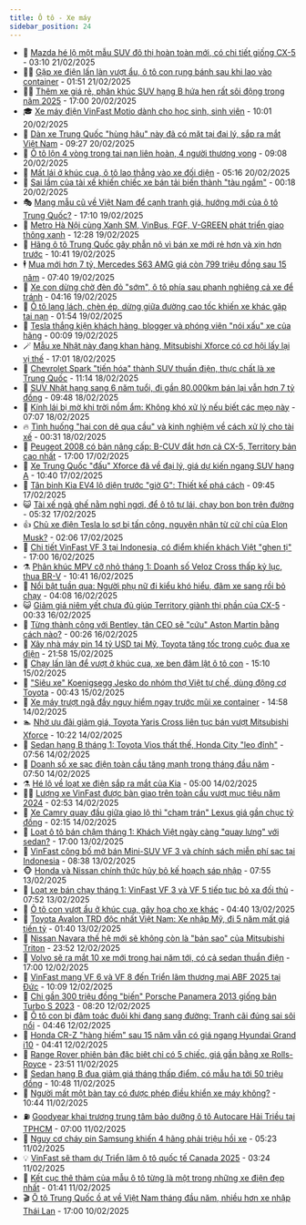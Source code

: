 ```yaml
---
title: Ô tô - Xe máy
sidebar_position: 24
---
```


<!-- dantri-o-to-xe-may:START -->
- 🤡 [Mazda hé lộ một mẫu SUV đô thị hoàn toàn mới, có chi tiết giống CX-5](https://dantri.com.vn/o-to-xe-may/mazda-he-lo-mot-mau-suv-do-thi-hoan-toan-moi-co-chi-tiet-giong-cx-5-20250220232417917.htm) - 03:10 21/02/2025
- 🧑‍💻 [Gặp xe điện lấn làn vượt ẩu, ô tô con rụng bánh sau khi lao vào container](https://dantri.com.vn/o-to-xe-may/gap-xe-dien-lan-lan-vuot-au-o-to-con-rung-banh-sau-khi-lao-vao-container-20250221010653023.htm) - 01:51 21/02/2025
- 🧑‍💻 [Thêm xe giá rẻ, phân khúc SUV hạng B hứa hẹn rất sôi động trong năm 2025](https://dantri.com.vn/o-to-xe-may/them-xe-gia-re-phan-khuc-suv-hang-b-hua-hen-rat-soi-dong-trong-nam-2025-20250220123432519.htm) - 17:00 20/02/2025
- 🎓 [Xe máy điện VinFast Motio dành cho học sinh, sinh viên](https://dantri.com.vn/o-to-xe-may/xe-may-dien-vinfast-motio-danh-cho-hoc-sinh-sinh-vien-20250220165233224.htm) - 10:01 20/02/2025
- 🌊 [Dàn xe Trung Quốc &quot;hùng hậu&quot; này đã có mặt tại đại lý, sắp ra mắt Việt Nam](https://dantri.com.vn/o-to-xe-may/dan-xe-trung-quoc-hung-hau-nay-da-co-mat-tai-dai-ly-sap-ra-mat-viet-nam-20250220132456816.htm) - 09:27 20/02/2025
- 🥷 [Ô tô lộn 4 vòng trong tai nạn liên hoàn, 4 người thương vong](https://dantri.com.vn/o-to-xe-may/o-to-lon-4-vong-trong-tai-nan-lien-hoan-4-nguoi-thuong-vong-20250220155206990.htm) - 09:08 20/02/2025
- 🤩 [Mất lái ở khúc cua, ô tô lao thẳng vào xe đối diện](https://dantri.com.vn/o-to-xe-may/mat-lai-o-khuc-cua-o-to-lao-thang-vao-xe-doi-dien-20250220115210799.htm) - 05:16 20/02/2025
- 🫶 [Sai lầm của tài xế khiến chiếc xe bán tải biến thành &quot;tàu ngầm&quot;](https://dantri.com.vn/o-to-xe-may/sai-lam-cua-tai-xe-khien-chiec-xe-ban-tai-bien-thanh-tau-ngam-20250219210740952.htm) - 00:18 20/02/2025
- 🎭 [Mang mẫu cũ về Việt Nam để cạnh tranh giá, hướng mới của ô tô Trung Quốc?](https://dantri.com.vn/o-to-xe-may/mang-mau-cu-ve-viet-nam-de-canh-tranh-gia-huong-moi-cua-o-to-trung-quoc-20250219152959331.htm) - 17:10 19/02/2025
- 🌁 [Metro Hà Nội cùng Xanh SM, VinBus, FGF, V-GREEN phát triển giao thông xanh](https://dantri.com.vn/o-to-xe-may/metro-ha-noi-cung-xanh-sm-vinbus-fgf-v-green-phat-trien-giao-thong-xanh-20250219182138156.htm) - 12:28 19/02/2025
- 🦩 [Hãng ô tô Trung Quốc gây phẫn nộ vì bán xe mới rẻ hơn và xịn hơn trước](https://dantri.com.vn/o-to-xe-may/hang-o-to-trung-quoc-gay-phan-no-vi-ban-xe-moi-re-hon-va-xin-hon-truoc-20250219121006889.htm) - 10:41 19/02/2025
- 🕴 [Mua mới hơn 7 tỷ, Mercedes S63 AMG giá còn 799 triệu đồng sau 15 năm](https://dantri.com.vn/o-to-xe-may/mua-moi-hon-7-ty-mercedes-s63-amg-gia-con-799-trieu-dong-sau-15-nam-20250219143835487.htm) - 07:40 19/02/2025
- 🎡 [Xe con dừng chờ đèn đỏ &quot;sớm&quot;, ô tô phía sau phanh nghiêng cả xe để tránh](https://dantri.com.vn/o-to-xe-may/xe-con-dung-cho-den-do-som-o-to-phia-sau-phanh-nghieng-ca-xe-de-tranh-20250219111511839.htm) - 04:16 19/02/2025
- 📝 [Ô tô lạng lách, chèn ép, dừng giữa đường cao tốc khiến xe khác gặp tai nạn](https://dantri.com.vn/o-to-xe-may/o-to-lang-lach-chen-ep-dung-giua-duong-cao-toc-khien-xe-khac-gap-tai-nan-20250219084617747.htm) - 01:54 19/02/2025
- 🧐 [Tesla thắng kiện khách hàng, blogger và phóng viên &quot;nói xấu&quot; xe của hãng](https://dantri.com.vn/o-to-xe-may/tesla-thang-kien-khach-hang-blogger-va-phong-vien-noi-xau-xe-cua-hang-20250219001058069.htm) - 00:09 19/02/2025
- 🪄 [Mẫu xe Nhật này đang khan hàng, Mitsubishi Xforce có cơ hội lấy lại vị thế](https://dantri.com.vn/o-to-xe-may/mau-xe-nhat-nay-dang-khan-hang-mitsubishi-xforce-co-co-hoi-lay-lai-vi-the-20250218105541766.htm) - 17:01 18/02/2025
- 🧰 [Chevrolet Spark &quot;tiến hóa&quot; thành SUV thuần điện, thực chất là xe Trung Quốc](https://dantri.com.vn/o-to-xe-may/chevrolet-spark-tien-hoa-thanh-suv-thuan-dien-thuc-chat-la-xe-trung-quoc-20250218075632457.htm) - 11:14 18/02/2025
- 🚀 [SUV Nhật hạng sang 6 năm tuổi, đi gần 80.000km bán lại vẫn hơn 7 tỷ đồng](https://dantri.com.vn/o-to-xe-may/suv-nhat-hang-sang-6-nam-tuoi-di-gan-80000km-ban-lai-van-hon-7-ty-dong-20250218135601962.htm) - 09:48 18/02/2025
- 💪 [Kính lái bị mờ khi trời nồm ẩm: Không khó xử lý nếu biết các mẹo này](https://dantri.com.vn/o-to-xe-may/kinh-lai-bi-mo-khi-troi-nom-am-khong-kho-xu-ly-neu-biet-cac-meo-nay-20250218113050617.htm) - 07:07 18/02/2025
- 🔥 [Tình huống &quot;hai con dê qua cầu&quot; và kinh nghiệm về cách xử lý cho tài xế](https://dantri.com.vn/o-to-xe-may/tinh-huong-hai-con-de-qua-cau-va-kinh-nghiem-ve-cach-xu-ly-cho-tai-xe-20250218025631440.htm) - 00:31 18/02/2025
- 🐲 [Peugeot 2008 có bản nâng cấp: B-CUV đắt hơn cả CX-5, Territory bản cao nhất](https://dantri.com.vn/o-to-xe-may/peugeot-2008-co-ban-nang-cap-b-cuv-dat-hon-ca-cx-5-territory-ban-cao-nhat-20250217225410234.htm) - 17:00 17/02/2025
- 🌋 [Xe Trung Quốc &quot;đấu&quot; Xforce đã về đại lý, giá dự kiến ngang SUV hạng A](https://dantri.com.vn/o-to-xe-may/xe-trung-quoc-dau-xforce-da-ve-dai-ly-gia-du-kien-ngang-suv-hang-a-20250217105452893.htm) - 10:40 17/02/2025
- 🤩 [Tân binh Kia EV4 lộ diện trước &quot;giờ G&quot;: Thiết kế phá cách](https://dantri.com.vn/o-to-xe-may/tan-binh-kia-ev4-lo-dien-truoc-gio-g-thiet-ke-pha-cach-20250217163333294.htm) - 09:45 17/02/2025
- 😺 [Tài xế ngả ghế nằm nghỉ ngơi, để ô tô tự lái, chạy bon bon trên đường](https://dantri.com.vn/o-to-xe-may/tai-xe-nga-ghe-nam-nghi-ngoi-de-o-to-tu-lai-chay-bon-bon-tren-duong-20250217120455843.htm) - 05:32 17/02/2025
- 👍 [Chủ xe điện Tesla lo sợ bị tấn công, nguyên nhân từ cử chỉ của Elon Musk?](https://dantri.com.vn/o-to-xe-may/chu-xe-dien-tesla-lo-so-bi-tan-cong-nguyen-nhan-tu-cu-chi-cua-elon-musk-20250217004217835.htm) - 02:06 17/02/2025
- 🎃 [Chi tiết VinFast VF 3 tại Indonesia, có điểm khiến khách Việt &quot;ghen tị&quot;](https://dantri.com.vn/o-to-xe-may/chi-tiet-vinfast-vf-3-tai-indonesia-co-diem-khien-khach-viet-ghen-ti-20250216231307273.htm) - 17:00 16/02/2025
- ⚗️ [Phân khúc MPV cỡ nhỏ tháng 1: Doanh số Veloz Cross thấp kỷ lục, thua BR-V](https://dantri.com.vn/o-to-xe-may/phan-khuc-mpv-co-nho-thang-1-doanh-so-veloz-cross-thap-ky-luc-thua-br-v-20250215193646528.htm) - 10:41 16/02/2025
- 🦄 [Nổi bật tuần qua: Người phụ nữ đi kiểu khó hiểu, đâm xe sang rồi bỏ chạy](https://dantri.com.vn/o-to-xe-may/noi-bat-tuan-qua-nguoi-phu-nu-di-kieu-kho-hieu-dam-xe-sang-roi-bo-chay-20250216110709314.htm) - 04:08 16/02/2025
- 😺 [Giảm giá niêm yết chưa đủ giúp Territory giành thị phần của CX-5](https://dantri.com.vn/o-to-xe-may/giam-gia-niem-yet-chua-du-giup-territory-gianh-thi-phan-cua-cx-5-20250215173247816.htm) - 00:33 16/02/2025
- 💼 [Từng thành công với Bentley, tân CEO sẽ &quot;cứu&quot; Aston Martin bằng cách nào?](https://dantri.com.vn/o-to-xe-may/tung-thanh-cong-voi-bentley-tan-ceo-se-cuu-aston-martin-bang-cach-nao-20250216013110156.htm) - 00:26 16/02/2025
- 💃 [Xây nhà máy pin 14 tỷ USD tại Mỹ, Toyota tăng tốc trong cuộc đua xe điện](https://dantri.com.vn/o-to-xe-may/xay-nha-may-pin-14-ty-usd-tai-my-toyota-tang-toc-trong-cuoc-dua-xe-dien-20250215225621512.htm) - 21:58 15/02/2025
- 🚀 [Chạy lấn làn để vượt ở khúc cua, xe ben đâm lật ô tô con](https://dantri.com.vn/o-to-xe-may/chay-lan-lan-de-vuot-o-khuc-cua-xe-ben-dam-lat-o-to-con-20250215184843584.htm) - 15:10 15/02/2025
- 🤩 [&quot;Siêu xe&quot; Koenigsegg Jesko do nhóm thợ Việt tự chế, dùng động cơ Toyota](https://dantri.com.vn/o-to-xe-may/sieu-xe-koenigsegg-jesko-do-nhom-tho-viet-tu-che-dung-dong-co-toyota-20250215021920612.htm) - 00:43 15/02/2025
- 💪 [Xe máy trượt ngã đầy nguy hiểm ngay trước mũi xe container](https://dantri.com.vn/o-to-xe-may/xe-may-truot-nga-day-nguy-hiem-ngay-truoc-mui-xe-container-20250214171151488.htm) - 14:58 14/02/2025
- 🏊 [Nhờ ưu đãi giảm giá, Toyota Yaris Cross liên tục bán vượt Mitsubishi Xforce](https://dantri.com.vn/o-to-xe-may/nho-uu-dai-giam-gia-toyota-yaris-cross-lien-tuc-ban-vuot-mitsubishi-xforce-20250214131426740.htm) - 10:22 14/02/2025
- 💄 [Sedan hạng B tháng 1: Toyota Vios thất thế, Honda City &quot;leo đỉnh&quot;](https://dantri.com.vn/o-to-xe-may/sedan-hang-b-thang-1-toyota-vios-that-the-honda-city-leo-dinh-20250214113128105.htm) - 07:56 14/02/2025
- 👺 [Doanh số xe sạc điện toàn cầu tăng mạnh trong tháng đầu năm](https://dantri.com.vn/o-to-xe-may/doanh-so-xe-sac-dien-toan-cau-tang-manh-trong-thang-dau-nam-20250214143936727.htm) - 07:50 14/02/2025
- ⚗️ [Hé lộ về loạt xe điện sắp ra mắt của Kia](https://dantri.com.vn/o-to-xe-may/he-lo-ve-loat-xe-dien-sap-ra-mat-cua-kia-20250213173145076.htm) - 05:00 14/02/2025
- 🧑‍🏫 [Lượng xe VinFast được bàn giao trên toàn cầu vượt mục tiêu năm 2024](https://dantri.com.vn/o-to-xe-may/luong-xe-vinfast-duoc-ban-giao-tren-toan-cau-vuot-muc-tieu-nam-2024-20250214085437087.htm) - 02:53 14/02/2025
- 🦒 [Xe Camry quay đầu giữa giao lộ thì &quot;chạm trán&quot; Lexus giá gần chục tỷ đồng](https://dantri.com.vn/o-to-xe-may/xe-camry-quay-dau-giua-giao-lo-thi-cham-tran-lexus-gia-gan-chuc-ty-dong-20250214011900780.htm) - 02:15 14/02/2025
- 🐘 [Loạt ô tô bán chậm tháng 1: Khách Việt ngày càng &quot;quay lưng&quot; với sedan?](https://dantri.com.vn/o-to-xe-may/loat-o-to-ban-cham-thang-1-khach-viet-ngay-cang-quay-lung-voi-sedan-20250213142829629.htm) - 17:00 13/02/2025
- 🧠 [VinFast công bố mở bán Mini-SUV VF 3 và chính sách miễn phí sạc tại Indonesia](https://dantri.com.vn/o-to-xe-may/vinfast-cong-bo-mo-ban-mini-suv-vf-3-va-chinh-sach-mien-phi-sac-tai-indonesia-20250213153723930.htm) - 08:38 13/02/2025
- 🐵 [Honda và Nissan chính thức hủy bỏ kế hoạch sáp nhập](https://dantri.com.vn/o-to-xe-may/honda-va-nissan-chinh-thuc-huy-bo-ke-hoach-sap-nhap-20250213145211995.htm) - 07:55 13/02/2025
- 🤭 [Loạt xe bán chạy tháng 1: VinFast VF 3 và VF 5 tiếp tục bỏ xa đối thủ](https://dantri.com.vn/o-to-xe-may/loat-xe-ban-chay-thang-1-vinfast-vf-3-va-vf-5-tiep-tuc-bo-xa-doi-thu-20250213115648187.htm) - 07:52 13/02/2025
- 🤠 [Ô tô con vượt ẩu ở khúc cua, gây họa cho xe khác](https://dantri.com.vn/o-to-xe-may/o-to-con-vuot-au-o-khuc-cua-gay-hoa-cho-xe-khac-20250213112601500.htm) - 04:40 13/02/2025
- 🫶 [Toyota Avalon TRD độc nhất Việt Nam: Xe nhập Mỹ, đi 5 năm mất giá tiền tỷ](https://dantri.com.vn/o-to-xe-may/toyota-avalon-trd-doc-nhat-viet-nam-xe-nhap-my-di-5-nam-mat-gia-tien-ty-20250213082824368.htm) - 01:40 13/02/2025
- 🚀 [Nissan Navara thế hệ mới sẽ không còn là &quot;bản sao&quot; của Mitsubishi Triton](https://dantri.com.vn/o-to-xe-may/nissan-navara-the-he-moi-se-khong-con-la-ban-sao-cua-mitsubishi-triton-20250212231837393.htm) - 23:52 12/02/2025
- 🎊 [Volvo sẽ ra mắt 10 xe mới trong hai năm tới, có cả sedan thuần điện](https://dantri.com.vn/o-to-xe-may/volvo-se-ra-mat-10-xe-moi-trong-hai-nam-toi-co-ca-sedan-thuan-dien-20250212153045351.htm) - 17:00 12/02/2025
- 🦄 [VinFast mang VF 6 và VF 8 đến Triển lãm thương mại ABF 2025 tại Đức](https://dantri.com.vn/o-to-xe-may/vinfast-mang-vf-6-va-vf-8-den-trien-lam-thuong-mai-abf-2025-tai-duc-20250212162654953.htm) - 10:09 12/02/2025
- 🥷 [Chi gần 300 triệu đồng &quot;biến&quot; Porsche Panamera 2013 giống bản Turbo S 2023](https://dantri.com.vn/o-to-xe-may/chi-gan-300-trieu-dong-bien-porsche-panamera-2013-giong-ban-turbo-s-2023-20250212151853319.htm) - 08:20 12/02/2025
- 🦏 [Ô tô con bị đâm toác đuôi khi đang sang đường: Tranh cãi đúng sai sôi nổi](https://dantri.com.vn/o-to-xe-may/o-to-con-bi-dam-toac-duoi-khi-dang-sang-duong-tranh-cai-dung-sai-soi-noi-20250212114122239.htm) - 04:46 12/02/2025
- 🤗 [Honda CR-Z &quot;hàng hiếm&quot; sau 15 năm vẫn có giá ngang Hyundai Grand i10](https://dantri.com.vn/o-to-xe-may/honda-cr-z-hang-hiem-sau-15-nam-van-co-gia-ngang-hyundai-grand-i10-20250212110123707.htm) - 04:41 12/02/2025
- 🐲 [Range Rover phiên bản đặc biệt chỉ có 5 chiếc, giá gần bằng xe Rolls-Royce](https://dantri.com.vn/o-to-xe-may/range-rover-phien-ban-dac-biet-chi-co-5-chiec-gia-gan-bang-xe-rolls-royce-20250212002542445.htm) - 23:51 11/02/2025
- 🤭 [Sedan hạng B đua giảm giá tháng thấp điểm, có mẫu hạ tới 50 triệu đồng](https://dantri.com.vn/o-to-xe-may/sedan-hang-b-dua-giam-gia-thang-thap-diem-co-mau-ha-toi-50-trieu-dong-20250211105101838.htm) - 10:48 11/02/2025
- 🐻 [Người mất một bàn tay có được phép điều khiển xe máy không?](https://dantri.com.vn/o-to-xe-may/nguoi-mat-mot-ban-tay-co-duoc-phep-dieu-khien-xe-may-khong-20250211172155548.htm) - 10:44 11/02/2025
- ⛽️ [Goodyear khai trương trung tâm bảo dưỡng ô tô Autocare Hải Triều tại TPHCM](https://dantri.com.vn/o-to-xe-may/goodyear-khai-truong-trung-tam-bao-duong-o-to-autocare-hai-trieu-tai-tphcm-20250211120352736.htm) - 07:00 11/02/2025
- 🫣 [Nguy cơ cháy pin Samsung khiến 4 hãng phải triệu hồi xe](https://dantri.com.vn/o-to-xe-may/nguy-co-chay-pin-samsung-khien-4-hang-phai-trieu-hoi-xe-20250211120313017.htm) - 05:23 11/02/2025
- 💡 [VinFast sẽ tham dự Triển lãm ô tô quốc tế Canada 2025](https://dantri.com.vn/o-to-xe-may/vinfast-se-tham-du-trien-lam-o-to-quoc-te-canada-2025-20250211095912764.htm) - 03:24 11/02/2025
- 💪 [Kết cục thê thảm của mẫu ô tô từng là một trong những xe điện đẹp nhất](https://dantri.com.vn/o-to-xe-may/ket-cuc-the-tham-cua-mau-o-to-tung-la-mot-trong-nhung-xe-dien-dep-nhat-20250211011445239.htm) - 01:41 11/02/2025
- 🎬 [Ô tô Trung Quốc ồ ạt về Việt Nam tháng đầu năm, nhiều hơn xe nhập Thái Lan](https://dantri.com.vn/o-to-xe-may/o-to-trung-quoc-o-at-ve-viet-nam-thang-dau-nam-nhieu-hon-xe-nhap-thai-lan-20250210120525240.htm) - 17:00 10/02/2025<!-- dantri-o-to-xe-may:END -->
